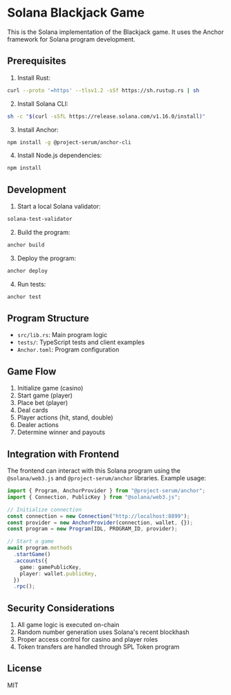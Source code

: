 # Solana Blackjack Game

This is the Solana implementation of the Blackjack game. It uses the Anchor framework for Solana program development.

## Prerequisites

1. Install Rust:
```bash
curl --proto '=https' --tlsv1.2 -sSf https://sh.rustup.rs | sh
```

2. Install Solana CLI:
```bash
sh -c "$(curl -sSfL https://release.solana.com/v1.16.0/install)"
```

3. Install Anchor:
```bash
npm install -g @project-serum/anchor-cli
```

4. Install Node.js dependencies:
```bash
npm install
```

## Development

1. Start a local Solana validator:
```bash
solana-test-validator
```

2. Build the program:
```bash
anchor build
```

3. Deploy the program:
```bash
anchor deploy
```

4. Run tests:
```bash
anchor test
```

## Program Structure

- `src/lib.rs`: Main program logic
- `tests/`: TypeScript tests and client examples
- `Anchor.toml`: Program configuration

## Game Flow

1. Initialize game (casino)
2. Start game (player)
3. Place bet (player)
4. Deal cards
5. Player actions (hit, stand, double)
6. Dealer actions
7. Determine winner and payouts

## Integration with Frontend

The frontend can interact with this Solana program using the `@solana/web3.js` and `@project-serum/anchor` libraries. Example usage:

```typescript
import { Program, AnchorProvider } from "@project-serum/anchor";
import { Connection, PublicKey } from "@solana/web3.js";

// Initialize connection
const connection = new Connection("http://localhost:8899");
const provider = new AnchorProvider(connection, wallet, {});
const program = new Program(IDL, PROGRAM_ID, provider);

// Start a game
await program.methods
  .startGame()
  .accounts({
    game: gamePublicKey,
    player: wallet.publicKey,
  })
  .rpc();
```

## Security Considerations

1. All game logic is executed on-chain
2. Random number generation uses Solana's recent blockhash
3. Proper access control for casino and player roles
4. Token transfers are handled through SPL Token program

## License

MIT 